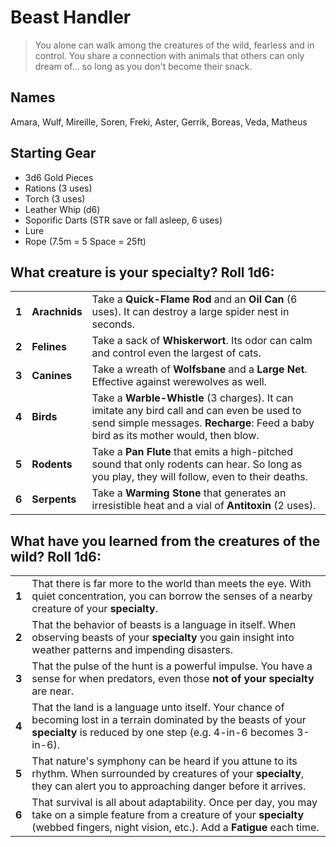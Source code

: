 # Beast Handler

> You alone can walk among the creatures of the wild, fearless and in control. You share a connection with animals that others can only dream of... so long as you don't become their snack.

## Names

Amara, Wulf, Mireille, Soren, Freki, Aster, Gerrik, Boreas, Veda, Matheus

## Starting Gear

- 3d6 Gold Pieces
- Rations (3 uses)
- Torch (3 uses)
- Leather Whip (d6)
- Soporific Darts (STR save or fall asleep, 6 uses)
- Lure
- Rope (7.5m = 5 Space = 25ft)

## What creature is your specialty? Roll 1d6:

|       |               |                                                                                                                                                                                   |
| ----- | ------------- | --------------------------------------------------------------------------------------------------------------------------------------------------------------------------------- |
| **1** | **Arachnids** | Take a **Quick-Flame Rod** and an **Oil Can** (6 uses). It can destroy a large spider nest in seconds.                                                                            |
| **2** | **Felines**   | Take a sack of **Whiskerwort**. Its odor can calm and control even the largest of cats.                                                                                           |
| **3** | **Canines**   | Take a wreath of **Wolfsbane** and a **Large Net**. Effective against werewolves as well.                                                                                         |
| **4** | **Birds**     | Take a **Warble-Whistle** (3 charges). It can imitate any bird call and can even be used to send simple messages. **Recharge**: Feed a baby bird as its mother would, then blow.  |
| **5** | **Rodents**   | Take a **Pan Flute** that emits a high-pitched sound that only rodents can hear. So long as you play, they will follow, even to their deaths.                                     |
| **6** | **Serpents**  | Take a **Warming Stone** that generates an irresistible heat and a vial of **Antitoxin** (2 uses).                                                                                |

## What have you learned from the creatures of the wild? Roll 1d6:

|       |                                                                                                                                                                                                  |
| ----- | ----------------------------------------------------------------------------------------------------------------------------------------------------------------------------------------         |
| **1** | That there is far more to the world than meets the eye. With quiet concentration, you can borrow the senses of a nearby creature of your **specialty**.                                          |
| **2** | That the behavior of beasts is a language in itself. When observing beasts of your **specialty** you gain insight into weather patterns and impending disasters.                                 |
| **3** | That the pulse of the hunt is a powerful impulse. You have a sense for when predators, even those **not of your specialty** are near.                                                            |
| **4** | That the land is a language unto itself. Your chance of becoming lost in a terrain dominated by the beasts of your **specialty** is reduced by one step (e.g. 4-in-6 becomes 3-in-6).            |
| **5** | That nature's symphony can be heard if you attune to its rhythm. When surrounded by creatures of your **specialty**, they can alert you to approaching danger before it arrives.                 |
| **6** | That survival is all about adaptability. Once per day, you may take on a simple feature from a creature of your **specialty** (webbed fingers, night vision, etc.). Add a **Fatigue** each time. |

